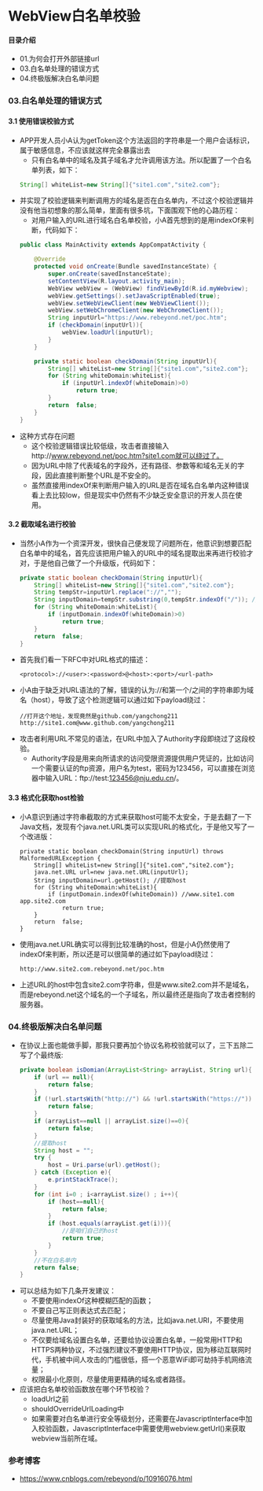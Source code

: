 # WebView白名单校验
#### 目录介绍
- 01.为何会打开外部链接url
- 03.白名单处理的错误方式
- 04.终极版解决白名单问题




### 03.白名单处理的错误方式
#### 3.1 使用错误校验方式
- APP开发人员小A认为getToken这个方法返回的字符串是一个用户会话标识，属于敏感信息，不应该就这样完全暴露出去
    - 只有白名单中的域名及其子域名才允许调用该方法。所以配置了一个白名单列表，如下：
    ``` java
    String[] whiteList=new String[]{"site1.com","site2.com"};
    ```
- 并实现了校验逻辑来判断调用方的域名是否在白名单内，不过这个校验逻辑并没有他当初想象的那么简单，里面有很多坑，下面围观下他的心路历程：
    - 对用户输入的URL进行域名白名单校验，小A首先想到的是用indexOf来判断，代码如下：
    ``` java
    public class MainActivity extends AppCompatActivity {
    
        @Override
        protected void onCreate(Bundle savedInstanceState) {
            super.onCreate(savedInstanceState);
            setContentView(R.layout.activity_main);
            WebView webView = (WebView) findViewById(R.id.myWebview);
            webView.getSettings().setJavaScriptEnabled(true);
            webView.setWebViewClient(new WebViewClient());
            webView.setWebChromeClient(new WebChromeClient());
            String inputUrl="https://www.rebeyond.net/poc.htm";
            if (checkDomain(inputUrl)){
                webView.loadUrl(inputUrl);
            }
        }
    
        private static boolean checkDomain(String inputUrl){
            String[] whiteList=new String[]{"site1.com","site2.com"};
            for (String whiteDomain:whiteList){
                if (inputUrl.indexOf(whiteDomain)>0)
                    return true;
            }
            return  false;
        }
    }
    ```
- 这种方式存在问题
    - 这个校验逻辑错误比较低级，攻击者直接输入http://www.rebeyond.net/poc.htm?site1.com就可以绕过了。
    - 因为URL中除了代表域名的字段外，还有路径、参数等和域名无关的字段，因此直接判断整个URL是不安全的。
    - 虽然直接用indexOf来判断用户输入的URL是否在域名白名单内这种错误看上去比较low，但是现实中仍然有不少缺乏安全意识的开发人员在使用。



#### 3.2 截取域名进行校验
- 当然小A作为一个资深开发，很快自己便发现了问题所在，他意识到想要匹配白名单中的域名，首先应该把用户输入的URL中的域名提取出来再进行校验才对，于是他自己做了一个升级版，代码如下：
    ``` java
    private static boolean checkDomain(String inputUrl){
        String[] whiteList=new String[]{"site1.com","site2.com"};
        String tempStr=inputUrl.replace("://","");
        String inputDomain=tempStr.substring(0,tempStr.indexOf("/")); //提取host
        for (String whiteDomain:whiteList){
            if (inputDomain.indexOf(whiteDomain)>0)
                return true;
        }
        return  false;
    }
    ```
- 首先我们看一下RFC中对URL格式的描述：
    ```
    <protocol>://<user>:<password>@<host>:<port>/<url-path>
    ```
- 小A由于缺乏对URL语法的了解，错误的认为://和第一个/之间的字符串即为域名（host），导致了这个检测逻辑可以通过如下payload绕过：
    ```
    //打开这个地址，发现竟然是github.com/yangchong211
    http://site1.com@www.github.com/yangchong211
    ```
- 攻击者利用URL不常见的语法，在URL中加入了Authority字段即绕过了这段校验。
    - Authority字段是用来向所请求的访问受限资源提供用户凭证的，比如访问一个需要认证的ftp资源，用户名为test，密码为123456，可以直接在浏览器中输入URL：ftp://test:123456@nju.edu.cn/。



#### 3.3 格式化获取host检验
- 小A意识到通过字符串截取的方式来获取host可能不太安全，于是去翻了一下Java文档，发现有个java.net.URL类可以实现URL的格式化，于是他又写了一个改进版：
    ```
    private static boolean checkDomain(String inputUrl) throws MalformedURLException {
        String[] whiteList=new String[]{"site1.com","site2.com"};
        java.net.URL url=new java.net.URL(inputUrl);
        String inputDomain=url.getHost(); //提取host
        for (String whiteDomain:whiteList){
            if (inputDomain.indexOf(whiteDomain)) //www.site1.com      app.site2.com
                return true;
        }
        return  false;
    }
    ```
- 使用java.net.URL确实可以得到比较准确的host，但是小A仍然使用了indexOf来判断，所以还是可以很简单的通过如下payload绕过：
    ```
    http://www.site2.com.rebeyond.net/poc.htm
    ```
- 上述URL的host中包含site2.com字符串，但是www.site2.com并不是域名，而是rebeyond.net这个域名的一个子域名，所以最终还是指向了攻击者控制的服务器。



### 04.终极版解决白名单问题
- 在协议上面也能做手脚，那我只要再加个协议名称校验就可以了，三下五除二写了个最终版:
    ``` java
    private boolean isDomian(ArrayList<String> arrayList, String url){
        if (url == null){
            return false;
        }
        if (!url.startsWith("http://") && !url.startsWith("https://")) {
            return false;
        }
        if (arrayList==null || arrayList.size()==0){
            return false;
        }
        //提取host
        String host = "";
        try {
            host = Uri.parse(url).getHost();
        } catch (Exception e){
            e.printStackTrace();
        }
        for (int i=0 ; i<arrayList.size() ; i++){
            if (host==null){
                return false;
            }
            if (host.equals(arrayList.get(i))){
                //是咱们自己的host
                return true;
            }
        }
        //不在白名单内
        return false;
    }
    ```
- 可以总结为如下几条开发建议：
    - 不要使用indexOf这种模糊匹配的函数；
    - 不要自己写正则表达式去匹配；
    - 尽量使用Java封装好的获取域名的方法，比如java.net.URI，不要使用java.net.URL；
    - 不仅要给域名设置白名单，还要给协议设置白名单，一般常用HTTP和HTTPS两种协议，不过强烈建议不要使用HTTP协议，因为移动互联网时代，手机被中间人攻击的门槛很低，搭一个恶意WiFi即可劫持手机网络流量；
    - 权限最小化原则，尽量使用更精确的域名或者路径。
- 应该把白名单校验函数放在哪个环节校验？
    - loadUrl之前
    - shouldOverrideUrlLoading中
    - 如果需要对白名单进行安全等级划分，还需要在JavascriptInterface中加入校验函数，JavascriptInterface中需要使用webview.getUrl()来获取webview当前所在域。




### 参考博客
- https://www.cnblogs.com/rebeyond/p/10916076.html







